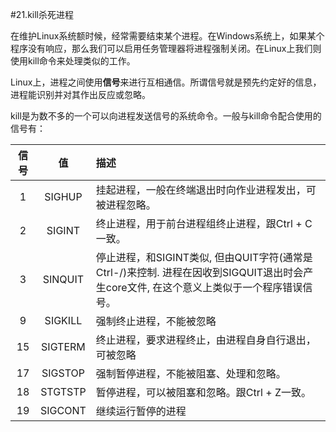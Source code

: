 #21.kill杀死进程

在维护Linux系统额时候，经常需要结束某个进程。在Windows系统上，如果某个程序没有响应，那么我们可以启用任务管理器将进程强制关闭。在Linux上我们则使用kill命令来处理类似的工作。

Linux上，进程之间使用**信号**来进行互相通信。所谓信号就是预先约定好的信息，进程能识别并对其作出反应或忽略。

kill是为数不多的一个可以向进程发送信号的系统命令。一般与kill命令配合使用的信号有：

信号        |值         |描述
:----------:|:---------:|:--------
1           |SIGHUP     |挂起进程，一般在终端退出时向作业进程发出，可被进程忽略。
2           |SIGINT     |终止进程，用于前台进程组终止进程，跟Ctrl + C一致。
3           |SINQUIT    |停止进程，和SIGINT类似, 但由QUIT字符(通常是Ctrl-/)来控制. 进程在因收到SIGQUIT退出时会产生core文件, 在这个意义上类似于一个程序错误信号。
9           |SIGKILL    |强制终止进程，不能被忽略    
15          |SIGTERM    |终止进程，要求进程终止，由进程自身自行退出，可被忽略
17          |SIGSTOP    |强制暂停进程，不能被阻塞、处理和忽略。
18          |STGTSTP    |暂停进程，可以被阻塞和忽略。跟Ctrl + Z一致。
19          |SIGCONT    |继续运行暂停的进程